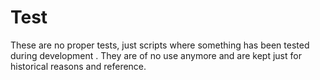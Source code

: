 # Test
These are no proper tests, just scripts where something has been tested during development
.
They are of no use anymore and are kept just for historical reasons and reference.
